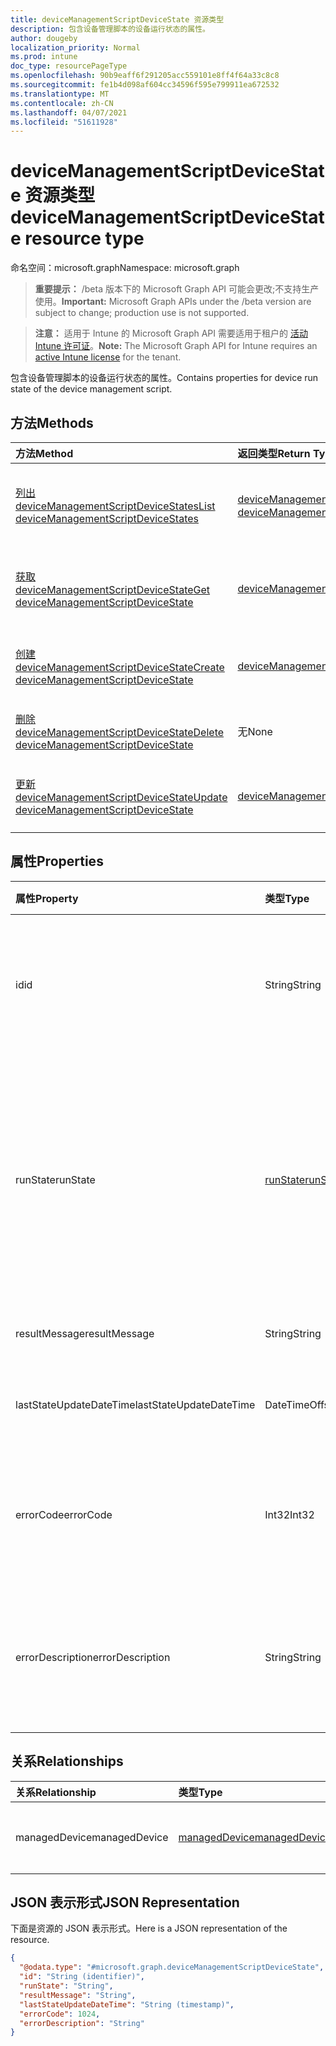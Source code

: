 ```yaml
---
title: deviceManagementScriptDeviceState 资源类型
description: 包含设备管理脚本的设备运行状态的属性。
author: dougeby
localization_priority: Normal
ms.prod: intune
doc_type: resourcePageType
ms.openlocfilehash: 90b9eaff6f291205acc559101e8ff4f64a33c8c8
ms.sourcegitcommit: fe1b4d098af604cc34596f595e799911ea672532
ms.translationtype: MT
ms.contentlocale: zh-CN
ms.lasthandoff: 04/07/2021
ms.locfileid: "51611928"
---
```

# <a name="devicemanagementscriptdevicestate-resource-type"></a><span data-ttu-id="58573-103">deviceManagementScriptDeviceState 资源类型</span><span class="sxs-lookup"><span data-stu-id="58573-103">deviceManagementScriptDeviceState resource type</span></span>

<span data-ttu-id="58573-104">命名空间：microsoft.graph</span><span class="sxs-lookup"><span data-stu-id="58573-104">Namespace: microsoft.graph</span></span>

> <span data-ttu-id="58573-105">**重要提示：** /beta 版本下的 Microsoft Graph API 可能会更改;不支持生产使用。</span><span class="sxs-lookup"><span data-stu-id="58573-105">**Important:** Microsoft Graph APIs under the /beta version are subject to change; production use is not supported.</span></span>

> <span data-ttu-id="58573-106">**注意：** 适用于 Intune 的 Microsoft Graph API 需要适用于租户的 [活动 Intune 许可证](https://go.microsoft.com/fwlink/?linkid=839381)。</span><span class="sxs-lookup"><span data-stu-id="58573-106">**Note:** The Microsoft Graph API for Intune requires an [active Intune license](https://go.microsoft.com/fwlink/?linkid=839381) for the tenant.</span></span>

<span data-ttu-id="58573-107">包含设备管理脚本的设备运行状态的属性。</span><span class="sxs-lookup"><span data-stu-id="58573-107">Contains properties for device run state of the device management script.</span></span>

## <a name="methods"></a><span data-ttu-id="58573-108">方法</span><span class="sxs-lookup"><span data-stu-id="58573-108">Methods</span></span>
|<span data-ttu-id="58573-109">方法</span><span class="sxs-lookup"><span data-stu-id="58573-109">Method</span></span>|<span data-ttu-id="58573-110">返回类型</span><span class="sxs-lookup"><span data-stu-id="58573-110">Return Type</span></span>|<span data-ttu-id="58573-111">Description</span><span class="sxs-lookup"><span data-stu-id="58573-111">Description</span></span>|
|:---|:---|:---|
|[<span data-ttu-id="58573-112">列出 deviceManagementScriptDeviceStates</span><span class="sxs-lookup"><span data-stu-id="58573-112">List deviceManagementScriptDeviceStates</span></span>](../api/intune-devices-devicemanagementscriptdevicestate-list.md)|<span data-ttu-id="58573-113">[deviceManagementScriptDeviceState](../resources/intune-devices-devicemanagementscriptdevicestate.md) 集合</span><span class="sxs-lookup"><span data-stu-id="58573-113">[deviceManagementScriptDeviceState](../resources/intune-devices-devicemanagementscriptdevicestate.md) collection</span></span>|<span data-ttu-id="58573-114">列出 [deviceManagementScriptDeviceState 对象的属性和](../resources/intune-devices-devicemanagementscriptdevicestate.md) 关系。</span><span class="sxs-lookup"><span data-stu-id="58573-114">List properties and relationships of the [deviceManagementScriptDeviceState](../resources/intune-devices-devicemanagementscriptdevicestate.md) objects.</span></span>|
|[<span data-ttu-id="58573-115">获取 deviceManagementScriptDeviceState</span><span class="sxs-lookup"><span data-stu-id="58573-115">Get deviceManagementScriptDeviceState</span></span>](../api/intune-devices-devicemanagementscriptdevicestate-get.md)|[<span data-ttu-id="58573-116">deviceManagementScriptDeviceState</span><span class="sxs-lookup"><span data-stu-id="58573-116">deviceManagementScriptDeviceState</span></span>](../resources/intune-devices-devicemanagementscriptdevicestate.md)|<span data-ttu-id="58573-117">读取 [deviceManagementScriptDeviceState 对象的属性和](../resources/intune-devices-devicemanagementscriptdevicestate.md) 关系。</span><span class="sxs-lookup"><span data-stu-id="58573-117">Read properties and relationships of the [deviceManagementScriptDeviceState](../resources/intune-devices-devicemanagementscriptdevicestate.md) object.</span></span>|
|[<span data-ttu-id="58573-118">创建 deviceManagementScriptDeviceState</span><span class="sxs-lookup"><span data-stu-id="58573-118">Create deviceManagementScriptDeviceState</span></span>](../api/intune-devices-devicemanagementscriptdevicestate-create.md)|[<span data-ttu-id="58573-119">deviceManagementScriptDeviceState</span><span class="sxs-lookup"><span data-stu-id="58573-119">deviceManagementScriptDeviceState</span></span>](../resources/intune-devices-devicemanagementscriptdevicestate.md)|<span data-ttu-id="58573-120">创建新的 [deviceManagementScriptDeviceState](../resources/intune-devices-devicemanagementscriptdevicestate.md) 对象。</span><span class="sxs-lookup"><span data-stu-id="58573-120">Create a new [deviceManagementScriptDeviceState](../resources/intune-devices-devicemanagementscriptdevicestate.md) object.</span></span>|
|[<span data-ttu-id="58573-121">删除 deviceManagementScriptDeviceState</span><span class="sxs-lookup"><span data-stu-id="58573-121">Delete deviceManagementScriptDeviceState</span></span>](../api/intune-devices-devicemanagementscriptdevicestate-delete.md)|<span data-ttu-id="58573-122">无</span><span class="sxs-lookup"><span data-stu-id="58573-122">None</span></span>|<span data-ttu-id="58573-123">删除 [deviceManagementScriptDeviceState](../resources/intune-devices-devicemanagementscriptdevicestate.md)。</span><span class="sxs-lookup"><span data-stu-id="58573-123">Deletes a [deviceManagementScriptDeviceState](../resources/intune-devices-devicemanagementscriptdevicestate.md).</span></span>|
|[<span data-ttu-id="58573-124">更新 deviceManagementScriptDeviceState</span><span class="sxs-lookup"><span data-stu-id="58573-124">Update deviceManagementScriptDeviceState</span></span>](../api/intune-devices-devicemanagementscriptdevicestate-update.md)|[<span data-ttu-id="58573-125">deviceManagementScriptDeviceState</span><span class="sxs-lookup"><span data-stu-id="58573-125">deviceManagementScriptDeviceState</span></span>](../resources/intune-devices-devicemanagementscriptdevicestate.md)|<span data-ttu-id="58573-126">更新 [deviceManagementScriptDeviceState 对象](../resources/intune-devices-devicemanagementscriptdevicestate.md) 的属性。</span><span class="sxs-lookup"><span data-stu-id="58573-126">Update the properties of a [deviceManagementScriptDeviceState](../resources/intune-devices-devicemanagementscriptdevicestate.md) object.</span></span>|

## <a name="properties"></a><span data-ttu-id="58573-127">属性</span><span class="sxs-lookup"><span data-stu-id="58573-127">Properties</span></span>
|<span data-ttu-id="58573-128">属性</span><span class="sxs-lookup"><span data-stu-id="58573-128">Property</span></span>|<span data-ttu-id="58573-129">类型</span><span class="sxs-lookup"><span data-stu-id="58573-129">Type</span></span>|<span data-ttu-id="58573-130">说明</span><span class="sxs-lookup"><span data-stu-id="58573-130">Description</span></span>|
|:---|:---|:---|
|<span data-ttu-id="58573-131">id</span><span class="sxs-lookup"><span data-stu-id="58573-131">id</span></span>|<span data-ttu-id="58573-132">String</span><span class="sxs-lookup"><span data-stu-id="58573-132">String</span></span>|<span data-ttu-id="58573-133">设备管理脚本设备状态实体的键。</span><span class="sxs-lookup"><span data-stu-id="58573-133">Key of the device management script device state entity.</span></span> <span data-ttu-id="58573-134">此属性是只读的。</span><span class="sxs-lookup"><span data-stu-id="58573-134">This property is read-only.</span></span>|
|<span data-ttu-id="58573-135">runState</span><span class="sxs-lookup"><span data-stu-id="58573-135">runState</span></span>|[<span data-ttu-id="58573-136">runState</span><span class="sxs-lookup"><span data-stu-id="58573-136">runState</span></span>](../resources/intune-devices-runstate.md)|<span data-ttu-id="58573-137">设备管理脚本的最新运行状态。</span><span class="sxs-lookup"><span data-stu-id="58573-137">State of latest run of the device management script.</span></span> <span data-ttu-id="58573-138">可取值为：`unknown`、`success`、`fail`、`scriptError`、`pending`、`notApplicable`。</span><span class="sxs-lookup"><span data-stu-id="58573-138">Possible values are: `unknown`, `success`, `fail`, `scriptError`, `pending`, `notApplicable`.</span></span>|
|<span data-ttu-id="58573-139">resultMessage</span><span class="sxs-lookup"><span data-stu-id="58573-139">resultMessage</span></span>|<span data-ttu-id="58573-140">String</span><span class="sxs-lookup"><span data-stu-id="58573-140">String</span></span>|<span data-ttu-id="58573-141">执行输出的详细信息。</span><span class="sxs-lookup"><span data-stu-id="58573-141">Details of execution output.</span></span>|
|<span data-ttu-id="58573-142">lastStateUpdateDateTime</span><span class="sxs-lookup"><span data-stu-id="58573-142">lastStateUpdateDateTime</span></span>|<span data-ttu-id="58573-143">DateTimeOffset</span><span class="sxs-lookup"><span data-stu-id="58573-143">DateTimeOffset</span></span>|<span data-ttu-id="58573-144">设备管理脚本执行的最新时间。</span><span class="sxs-lookup"><span data-stu-id="58573-144">Latest time the device management script executes.</span></span>|
|<span data-ttu-id="58573-145">errorCode</span><span class="sxs-lookup"><span data-stu-id="58573-145">errorCode</span></span>|<span data-ttu-id="58573-146">Int32</span><span class="sxs-lookup"><span data-stu-id="58573-146">Int32</span></span>|<span data-ttu-id="58573-147">与设备管理脚本的错误执行相对应的错误代码。</span><span class="sxs-lookup"><span data-stu-id="58573-147">Error code corresponding to erroneous execution of the device management script.</span></span>|
|<span data-ttu-id="58573-148">errorDescription</span><span class="sxs-lookup"><span data-stu-id="58573-148">errorDescription</span></span>|<span data-ttu-id="58573-149">String</span><span class="sxs-lookup"><span data-stu-id="58573-149">String</span></span>|<span data-ttu-id="58573-150">与设备管理脚本的错误执行相对应的错误描述。</span><span class="sxs-lookup"><span data-stu-id="58573-150">Error description corresponding to erroneous execution of the device management script.</span></span>|

## <a name="relationships"></a><span data-ttu-id="58573-151">关系</span><span class="sxs-lookup"><span data-stu-id="58573-151">Relationships</span></span>
|<span data-ttu-id="58573-152">关系</span><span class="sxs-lookup"><span data-stu-id="58573-152">Relationship</span></span>|<span data-ttu-id="58573-153">类型</span><span class="sxs-lookup"><span data-stu-id="58573-153">Type</span></span>|<span data-ttu-id="58573-154">Description</span><span class="sxs-lookup"><span data-stu-id="58573-154">Description</span></span>|
|:---|:---|:---|
|<span data-ttu-id="58573-155">managedDevice</span><span class="sxs-lookup"><span data-stu-id="58573-155">managedDevice</span></span>|[<span data-ttu-id="58573-156">managedDevice</span><span class="sxs-lookup"><span data-stu-id="58573-156">managedDevice</span></span>](../resources/intune-devices-manageddevice.md)|<span data-ttu-id="58573-157">执行设备管理脚本的托管设备。</span><span class="sxs-lookup"><span data-stu-id="58573-157">The managed devices that executes the device management script.</span></span>|

## <a name="json-representation"></a><span data-ttu-id="58573-158">JSON 表示形式</span><span class="sxs-lookup"><span data-stu-id="58573-158">JSON Representation</span></span>
<span data-ttu-id="58573-159">下面是资源的 JSON 表示形式。</span><span class="sxs-lookup"><span data-stu-id="58573-159">Here is a JSON representation of the resource.</span></span>
<!-- {
  "blockType": "resource",
  "keyProperty": "id",
  "@odata.type": "microsoft.graph.deviceManagementScriptDeviceState"
}
-->
``` json
{
  "@odata.type": "#microsoft.graph.deviceManagementScriptDeviceState",
  "id": "String (identifier)",
  "runState": "String",
  "resultMessage": "String",
  "lastStateUpdateDateTime": "String (timestamp)",
  "errorCode": 1024,
  "errorDescription": "String"
}
```




